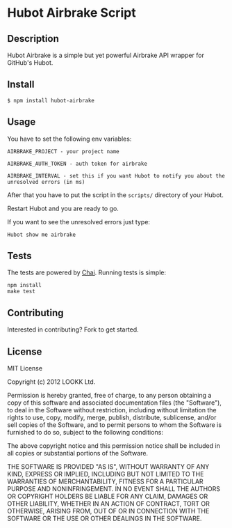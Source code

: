 # Hubot Airbrake Script

## Description

Hubot Airbrake is a simple but yet powerful Airbrake API wrapper for GitHub's Hubot.

## Install

```
$ npm install hubot-airbrake
```

## Usage

You have to set the following env variables:

```
AIRBRAKE_PROJECT - your project name

AIRBRAKE_AUTH_TOKEN - auth token for airbrake

AIRBRAKE_INTERVAL - set this if you want Hubot to notify you about the unresolved errors (in ms)
```

After that you have to put the script in the `scripts/` directory of your Hubot.

Restart Hubot and you are ready to go.

If you want to see the unresolved errors just type:

```
Hubot show me airbrake
```

## Tests

The tests are powered by [Chai](http://chaijs.com). Running tests is simple:

    npm install
    make test

## Contributing

Interested in contributing? Fork to get started.

## License

MIT License

Copyright (c) 2012 LOOKK Ltd.

Permission is hereby granted, free of charge, to any person obtaining a copy of
this software and associated documentation files (the "Software"), to deal in
the Software without restriction, including without limitation the rights to
use, copy, modify, merge, publish, distribute, sublicense, and/or sell copies
of the Software, and to permit persons to whom the Software is furnished to do
so, subject to the following conditions:

The above copyright notice and this permission notice shall be included in all
copies or substantial portions of the Software.

THE SOFTWARE IS PROVIDED "AS IS", WITHOUT WARRANTY OF ANY KIND, EXPRESS OR
IMPLIED, INCLUDING BUT NOT LIMITED TO THE WARRANTIES OF MERCHANTABILITY,
FITNESS FOR A PARTICULAR PURPOSE AND NONINFRINGEMENT. IN NO EVENT SHALL THE
AUTHORS OR COPYRIGHT HOLDERS BE LIABLE FOR ANY CLAIM, DAMAGES OR OTHER
LIABILITY, WHETHER IN AN ACTION OF CONTRACT, TORT OR OTHERWISE, ARISING FROM,
OUT OF OR IN CONNECTION WITH THE SOFTWARE OR THE USE OR OTHER DEALINGS IN THE
SOFTWARE.
